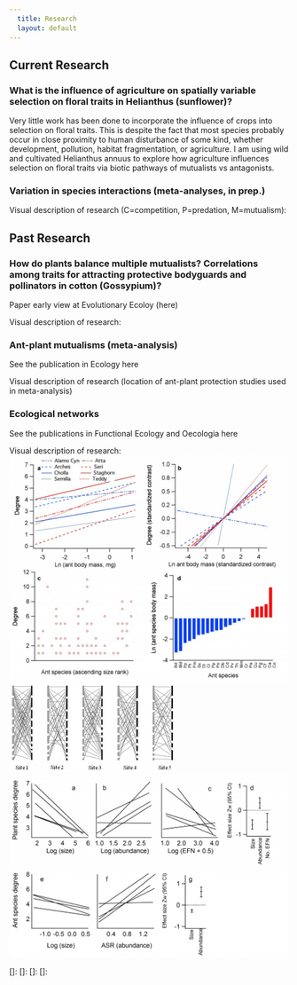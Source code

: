 ```yaml
---
  title: Research
  layout: default
---
```


## Current Research

### What is the influence of agriculture on spatially variable selection on floral traits in Helianthus (sunflower)?

Very little work has been done to incorporate the influence of crops into selection on floral traits. This is despite the fact that most species probably occur in close proximity to human disturbance of some kind, whether development, pollution, habitat fragmentation, or agriculture. I am using wild and cultivated Helianthus annuus to explore how agriculture influences selection on floral traits via biotic pathways of mutualists vs antagonists.

### Variation in species interactions (meta-analyses, in prep.)

Visual description of research (C=competition, P=predation, M=mutualism):


## Past Research

### How do plants balance multiple mutualists? Correlations among traits for attracting protective bodyguards and pollinators in cotton (Gossypium)?

Paper early view at Evolutionary Ecoloy (here)

Visual description of research:


### Ant-plant mutualisms (meta-analysis)

See the publication in Ecology here

Visual description of research (location of ant-plant protection studies used in meta-analysis)


### Ecological networks

See the publications in Functional Ecology and Oecologia here

Visual description of research:
![pic](/images/research_antbodysize.png)
![pic2](/images/research_antbodysize2.png)
![pic3](/images/research_antbodysize3.png)

[]: 
[]: 
[]: 
[]: 